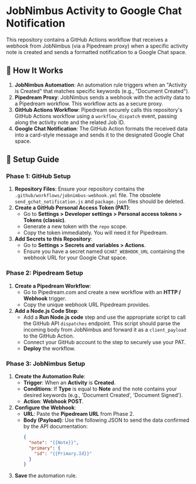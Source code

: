 # JobNimbus Activity to Google Chat Notification

This repository contains a GitHub Actions workflow that receives a webhook from JobNimbus (via a Pipedream proxy) when a specific activity note is created and sends a formatted notification to a Google Chat space.

## 🚀 How It Works

1.  **JobNimbus Automation**: An automation rule triggers when an "Activity is Created" that matches specific keywords (e.g., "Document Created").
2.  **Pipedream Proxy**: JobNimbus sends a webhook with the activity data to a Pipedream workflow. This workflow acts as a secure proxy.
3.  **GitHub Actions Workflow**: Pipedream securely calls this repository's GitHub Actions workflow using a `workflow_dispatch` event, passing along the activity note and the related Job ID.
4.  **Google Chat Notification**: The GitHub Action formats the received data into a card-style message and sends it to the designated Google Chat space.

## 🧱 Setup Guide

### Phase 1: GitHub Setup

1.  **Repository Files**: Ensure your repository contains the `.github/workflows/jobnimbus-webhook.yml` file. The obsolete `send_gchat_notification.js` and `package.json` files should be deleted.
2.  **Create a GitHub Personal Access Token (PAT)**:
    * Go to **Settings > Developer settings > Personal access tokens > Tokens (classic)**.
    * Generate a new token with the `repo` scope.
    * Copy the token immediately. You will need it for Pipedream.
3.  **Add Secrets to this Repository**:
    * Go to **Settings > Secrets and variables > Actions**.
    * Ensure you have a secret named `GCHAT_WEBHOOK_URL` containing the webhook URL for your Google Chat space.

### Phase 2: Pipedream Setup

1.  **Create a Pipedream Workflow**:
    * Go to Pipedream.com and create a new workflow with an **HTTP / Webhook** trigger.
    * Copy the unique webhook URL Pipedream provides.
2.  **Add a Node.js Code Step**:
    * Add a **Run Node.js code** step and use the appropriate script to call the GitHub API `dispatches` endpoint. This script should parse the incoming body from JobNimbus and forward it as a `client_payload` to the GitHub Action.
    * Connect your GitHub account to the step to securely use your PAT.
    * **Deploy** the workflow.

### Phase 3: JobNimbus Setup

1.  **Create the Automation Rule**:
    * **Trigger**: When an **Activity** is **Created**.
    * **Conditions**: If **Type** is equal to **Note** and the note contains your desired keywords (e.g., 'Document Created', 'Document Signed').
    * **Action**: **Webhook POST**.
2.  **Configure the Webhook**:
    * **URL**: Paste the **Pipedream URL** from Phase 2.
    * **Body (Payload)**: Use the following JSON to send the data confirmed by the API documentation:
        ```json
        {
          "note": "{{Note}}",
          "primary": {
            "id": "{{Primary.Id}}"
          }
        }
        ```
3.  **Save** the automation rule.
